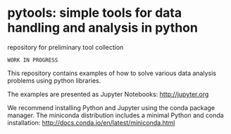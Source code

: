 # pytools: simple tools for data handling and analysis in python
repository for preliminary tool collection

	WORK IN PROGRESS

This repository contains examples of how to solve various data analysis problems using python libraries. 

The examples are presented as Jupyter Notebooks: http://jupyter.org

We recommend installing Python and Jupyter using the conda package manager. The miniconda distribution includes a minimal Python and conda installation: http://docs.conda.io/en/latest/miniconda.html


